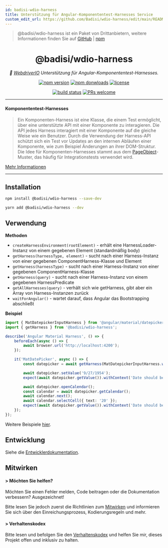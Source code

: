 ```yaml
---
id: badisi-wdio-harness
title: Unterstützung für Angular-Komponententest-Harnesses Service
custom_edit_url: https://github.com/Badisi/wdio-harness/edit/main/README.md
---
```



> @badisi/wdio-harness ist ein Paket von Drittanbietern, weitere Informationen finden Sie auf [GitHub](https://github.com/Badisi/wdio-harness) | [npm](https://www.npmjs.com/package/@badisi/wdio-harness)
<h1 align="center">
    @badisi/wdio-harness
</h1>

<p align="center">
    <i>🔬 <a href="https://webdriver.io" alt="wdio">WebdriverIO</a> Unterstützung für Angular-Komponententest-Harnesses.</i><br/>
</p>

<p align="center">
    <a href="https://www.npmjs.com/package/@badisi/wdio-harness">
        <img src="https://img.shields.io/npm/v/@badisi/wdio-harness.svg?color=blue&logo=npm" alt="npm version" /></a>
    <a href="https://npmcharts.com/compare/@badisi/wdio-harness?minimal=true">
        <img src="https://img.shields.io/npm/dw/@badisi/wdio-harness.svg?color=7986CB&logo=npm" alt="npm donwloads" /></a>
    <a href="https://github.com/badisi/wdio-harness/blob/main/LICENSE">
        <img src="https://img.shields.io/npm/l/@badisi/wdio-harness.svg?color=ff69b4" alt="license" /></a>
</p>

<p align="center">
    <a href="https://github.com/Badisi/wdio-harness/actions/workflows/ci_tests.yml">
        <img src="https://github.com/Badisi/wdio-harness/actions/workflows/ci_tests.yml/badge.svg" alt="build status" /></a>
    <a href="https://github.com/badisi/wdio-harness/blob/main/CONTRIBUTING.md#-submitting-a-pull-request-pr">
        <img src="https://img.shields.io/badge/PRs-welcome-brightgreen.svg" alt="PRs welcome" /></a>
</p>

<hr/>

#### Komponententest-Harnesses

> Ein Komponenten-Harness ist eine Klasse, die einem Test ermöglicht, über eine unterstützte API mit einer Komponente zu interagieren. Die API jedes Harness interagiert mit einer Komponente auf die gleiche Weise wie ein Benutzer. Durch die Verwendung der Harness-API schützt sich ein Test vor Updates an den internen Abläufen einer Komponente, wie zum Beispiel Änderungen an ihrer DOM-Struktur. Die Idee für Komponenten-Harnesses stammt aus dem [PageObject](https://martinfowler.com/bliki/PageObject.html)-Muster, das häufig für Integrationstests verwendet wird.

[Mehr Informationen](https://material.angular.io/cdk/test-harnesses/overview)

<hr/>

## Installation

```sh
npm install @badisi/wdio-harness --save-dev
```

```sh
yarn add @badisi/wdio-harness --dev
```


## Verwendung

__Methoden__

- `createHarnessEnvironment(rootElement)` - erhält eine HarnessLoader-Instanz von einem gegebenen Element (standardmäßig body)
- `getHarness(harnessType, element)` - sucht nach einer Harness-Instanz von einer gegebenen ComponentHarness-Klasse und Element
- `getHarness(harnessType)` - sucht nach einer Harness-Instanz von einer gegebenen ComponentHarness-Klasse
- `getHarness(query)` - sucht nach einer Harness-Instanz von einem gegebenen HarnessPredicate
- `getAllHarnesses(query)` - verhält sich wie getHarness, gibt aber ein Array von Harness-Instanzen zurück
- `waitForAngular()` - wartet darauf, dass Angular das Bootstrapping abschließt

__Beispiel__

```ts
import { MatDatepickerInputHarness } from '@angular/material/datepicker/testing';
import { getHarness } from '@badisi/wdio-harness';

describe('Angular Material Harness', () => {
    beforeEach(async () => {
        await browser.url('http://localhost:4200');
    });

    it('MatDatePicker', async () => {
        const datepicker = await getHarness(MatDatepickerInputHarness.with({ selector: '#demo-datepicker-input' }));

        await datepicker.setValue('9/27/1954');
        expect(await datepicker.getValue()).withContext('Date should be 9/27/1954').toBe('9/27/1954');

        await datepicker.openCalendar();
        const calendar = await datepicker.getCalendar();
        await calendar.next();
        await calendar.selectCell({ text: '20' });
        expect(await datepicker.getValue()).withContext('Date should be 10/20/1954').toBe('10/20/1954');
    });
});
```

Weitere Beispiele [hier][examples].


## Entwicklung

Siehe die [Entwicklerdokumentation][developer].


## Mitwirken

#### > Möchten Sie helfen?

Möchten Sie einen Fehler melden, Code beitragen oder die Dokumentation verbessern? Ausgezeichnet!

Bitte lesen Sie jedoch zuerst die Richtlinien zum [Mitwirken][contributing] und informieren Sie sich über den Einreichungsprozess, Kodierungsregeln und mehr.

#### > Verhaltenskodex

Bitte lesen und befolgen Sie den [Verhaltenskodex][codeofconduct] und helfen Sie mir, dieses Projekt offen und inklusiv zu halten.




[developer]: https://github.com/badisi/wdio-harness/blob/main/DEVELOPER.md
[contributing]: https://github.com/badisi/wdio-harness/blob/main/CONTRIBUTING.md
[codeofconduct]: https://github.com/badisi/wdio-harness/blob/main/CODE_OF_CONDUCT.md
[examples]: https://github.com/badisi/wdio-harness/blob/main/projects/tests-e2e/harness.e2e.ts